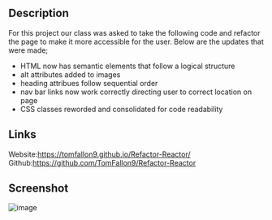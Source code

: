 ## Description 
For this project our class was asked to take the following code and refactor the page to make it more accessible for the user. Below are the updates that were made;

- HTML now has semantic elements that follow a logical structure
- alt attributes added to images
- heading attribues follow sequential order
- nav bar links now work correctly directing user to correct location on page
- CSS classes reworded and consolidated for code readability

## Links
Website:https://tomfallon9.github.io/Refactor-Reactor/
Github:https://github.com/TomFallon9/Refactor-Reactor
## Screenshot
![image](https://user-images.githubusercontent.com/75281680/101998883-36b47a80-3ca5-11eb-849f-3e574b79ebcf.png)



